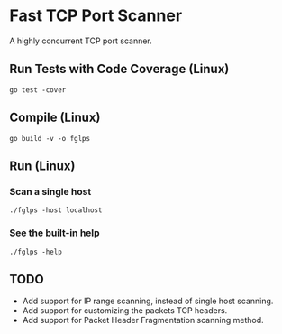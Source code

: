 # Fast TCP Port Scanner

A highly concurrent TCP port scanner.

## Run Tests with Code Coverage (Linux)
`go test -cover`

## Compile (Linux)
`go build -v -o fglps`

## Run (Linux)

### Scan a single host
`./fglps -host localhost`

### See the built-in help
`./fglps -help`

## TODO
- Add support for IP range scanning, instead of single host scanning.
- Add support for customizing the packets TCP headers.
- Add support for Packet Header Fragmentation scanning method.
